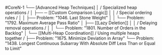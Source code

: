 #CoreN-1
└── [Advanced Heap Techniques]
    │   / Specialized heap operations /
    │
    ├── ─ [[Custom Comparison Logic]]
    │   │   / Special ordering rules /
    │   │   ├── Problem: "1046. Last Stone Weight"
    │   │   └── Problem: "1792. Maximum Average Pass Ratio"
    │
    ├── [[Lazy Deletion]]
    │   │   / Delaying removal operations /
    │   │   └── Problem: "1801. Number of Orders in the Backlog"
    │
    └── [[Multi-Heap Coordination]]
        / Using multiple heaps together /
        ├── Problem: "1675. Minimize Deviation in Array"
        └── Problem: "1438. Longest Continuous Subarray With Absolute Diff Less Than or Equal to Limit"
